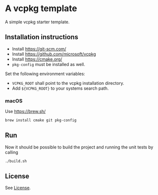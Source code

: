 # A vcpkg template

A simple vcpkg starter template.

## Installation instructions

- Install <https://git-scm.com/>
- Install <https://github.com/microsoft/vcpkg>
- Install <https://cmake.org/>
- `pkg-config` must be installed as well.

Set the following environment variables:
- `VCPKG_ROOT` shall point to the vcpkg installation directory.
- Add `${VCPKG_ROOT}` to your systems search path.

### macOS

Use <https://brew.sh/>

```bash
brew install cmake git pkg-config
```

## Run

Now it should be possible to build the project and running the unit tests by calling

```bash
./build.sh
```

## License

See [License](LICENSE).
